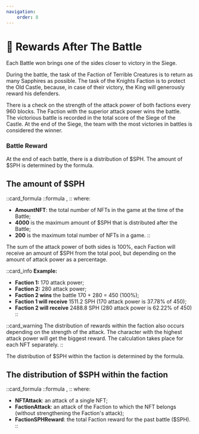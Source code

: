 ```yaml
---
navigation:
    order: 8
---
```


# 💎 Rewards After The Battle

<p>Each Battle won brings one of the sides closer to victory in the Siege.</p>

<div>
During the battle, the task of the Faction of Terrible Creatures is to return as many Sapphires as possible. 
The task of the Knights Faction is to protect the Old Castle, because, in case of their victory, the King 
will generously reward his defenders.

<img src="/assets/docs/.gitbook/assets/rewards_after_the_battle.png" alt="">
</div>

<div>

There is a check on the strength of the attack power of both factions every 960 blocks. The Faction with 
the superior attack power wins the battle.\
The victorious battle is recorded in the total score of the Siege of the Castle. At the end of the 
Siege, the team with the most victories in battles is considered the winner.
</div>

### Battle Reward

At the end of each battle, there is a distribution of $SPH. The amount of $SPH is determined by the formula.

## The amount of $SPH

::card_formula
::formula
<MathFormula formula="RewardSPH=4000*(StakedNFTsAmount/200)"/>,
::
where:
* **AmountNFT**: the total number of NFTs in the game at the time of the Battle;
* **4000** is the maximum amount of $SPH that is distributed after the Battle;
* **200** is the maximum total number of NFTs in a game.
::

<div>

The sum of the attack power of both sides is 100%, each Faction will receive an amount of $SPH from the 
total pool, but depending on the amount of attack power as a percentage.
</div>

::card_info
**Example:** 
* **Faction 1:** 170 attack power;
* **Faction 2:** 280 attack power;
* **Faction 2 wins** the battle 170 + 280 = 450 (100%);
* **Faction 1 will receive** 1511.2 SPH (170 attack power is 37.78% of 450);
* **Faction 2 will receive** 2488.8 SPH (280 attack power is 62.22% of 450)
::

::card_warning
The distribution of rewards within the faction also occurs depending on the strength of the attack. The 
character with the highest attack power will get the biggest reward. The calculation takes place for 
each NFT separately.
::

<div>

The distribution of $SPH within the faction is determined by the formula.
</div>

## The distribution of $SPH within the faction

::card_formula
::formula
<MathFormula formula="RewardForNFT = \frac{NFTAttack}{FactionAttack}*FactionSPHReward"/>,
::
where:
* **NFTAttack**: an attack of a single NFT;
* **FactionAttack**: an attack of the Faction to which the NFT belongs (without strengthening the Faction's 
attack);
* **FactionSPHReward**: the total Faction reward for the past battle ($SPH).
::